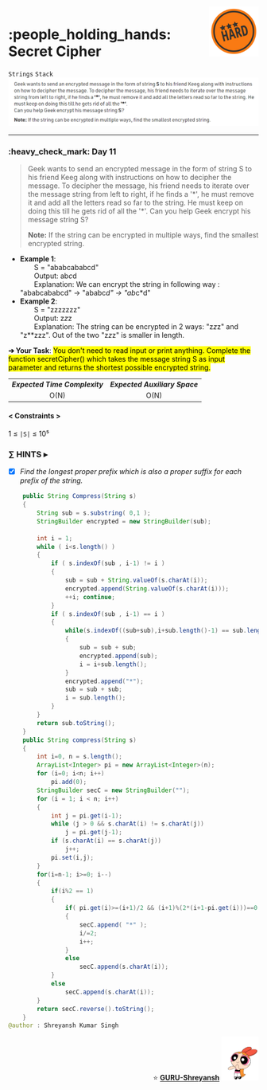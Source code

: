 <img align='right' src="https://github.com/guru-shreyansh/GeeksforGeeks-30-Days-of-Code/blob/main/!DOC!/Hard%232.png" width="100">
<h1>:people_holding_hands: Secret Cipher</h1>

`Strings`
`Stack`
<img align='centre' src="https://github.com/guru-shreyansh/GeeksforGeeks-30-Days-of-Code/blob/main/Day%3C11%3E/D11.png">
________________________________________________________________________________________________________________________________________________________
<h3>:heavy_check_mark: Day 11</h3>
<blockquote>Geek wants to send an encrypted message in the form of string S to his friend Keeg along with instructions on how to decipher the message. To decipher the message, his friend needs to iterate over the message string from left to right, if he finds a '*', he must remove it and add all the letters read so far to the string. He must keep on doing this till he gets rid of all the '*'.
Can you help Geek encrypt his message string S? 

<b>Note:</b> If the string can be encrypted in multiple ways, find the smallest encrypted string. </blockquote>

* **Example 1**:<br>
&emsp;&emsp;S = "ababcababcd"<br>
&emsp;&emsp;Output: ab*c*d<br>
&emsp;&emsp;Explanation: We can encrypt the string in following way : "ababcababcd" -> "ababc*d" -> "ab*c*d"<br>
* **Example 2**:<br>
&emsp;&emsp;S = "zzzzzzz"<br>
&emsp;&emsp;Output: z*z*z<br>
&emsp;&emsp;Explanation: The string can be encrypted in 2 ways: "z*z*z" and "z\*\*zzz". Out of the two "z*z*z" is smaller in length.<br>

**➔ Your Task**:
<mark>You don't need to read input or print anything. Complete the function secretCipher() which takes the message string S as input parameter and returns the shortest possible encrypted string.</mark>

<table align="center">
      <tr><td><em><b>Expected Time Complexity</td> <td><em><b>Expected Auxiliary Space</td></tr>
      <tr><td align="center">O(N)</td> <td align="center">O(N)</td></tr>
</table>

#### < Constraints >
1  ≤ ` |S| ` ≤  10⁵<br>

###      ∑ HINTS ▸
- [x] _Find the longest proper prefix which is also a proper suffix for each prefix of the string._
```java
    public String Compress(String s)
    {
        String sub = s.substring( 0,1 );
	    StringBuilder encrypted = new StringBuilder(sub);
	    
	    int i = 1;
	    while ( i<s.length() )
	    {
	        if ( s.indexOf(sub , i-1) != i )
	        {
	            sub = sub + String.valueOf(s.charAt(i));
	            encrypted.append(String.valueOf(s.charAt(i)));
	            ++i; continue;
	        }
	        if ( s.indexOf(sub , i-1) == i )
	        {
	            while(s.indexOf((sub+sub),i+sub.length()-1) == sub.length()+1)
	            {
	                sub = sub + sub;
	                encrypted.append(sub);
	                i = i+sub.length();
	            }
	            encrypted.append("*");
	            sub = sub + sub;
	            i = sub.length();
	        }
	    }
	    return sub.toString();
    }
	public String compress(String s)
	{
	    int i=0, n = s.length();
        ArrayList<Integer> pi = new ArrayList<Integer>(n);
	    for (i=0; i<n; i++)
            pi.add(0);
	    StringBuilder secC = new StringBuilder("");
	    for (i = 1; i < n; i++)
	    {
	        int j = pi.get(i-1);
	        while (j > 0 && s.charAt(i) != s.charAt(j))
	            j = pi.get(j-1);
	        if (s.charAt(i) == s.charAt(j))
	            j++;
	        pi.set(i,j);
	    }
	    for(i=n-1; i>=0; i--)
	    {
	        if(i%2 == 1)
	        {
	            if( pi.get(i)>=(i+1)/2 && (i+1)%(2*(i+1-pi.get(i)))==0 )
	            {
	                secC.append( "*" );
	                i/=2;
	                i++;
	            }
	            else 
	                secC.append(s.charAt(i));
	        }
	        else 
	            secC.append(s.charAt(i));
	    }
	    return secC.reverse().toString();
	}
@author : Shreyansh Kumar Singh
```
<p align="right"> ⭐️ <a href="https://github.com/GURU-Shreyansh" target="_blank"> <b>GURU-Shreyansh</b></a>
      <img src="https://github.com/guru-shreyansh/GeeksforGeeks-30-Days-of-Code/blob/main/!DOC!/GIF--Happy-Powerpuff-Girls-Qakyyrk1IKwuK8YtQ6.gif" width="75"> </p>
<!--
#GURU ツ
-->
